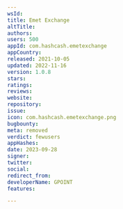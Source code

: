 ```yaml
---
wsId: 
title: Emet Exchange
altTitle: 
authors: 
users: 500
appId: com.hashcash.emetexchange
appCountry: 
released: 2021-10-05
updated: 2022-11-16
version: 1.0.8
stars: 
ratings: 
reviews: 
website: 
repository: 
issue: 
icon: com.hashcash.emetexchange.png
bugbounty: 
meta: removed
verdict: fewusers
appHashes: 
date: 2023-09-28
signer: 
twitter: 
social: 
redirect_from: 
developerName: GPOINT
features: 

---
```


